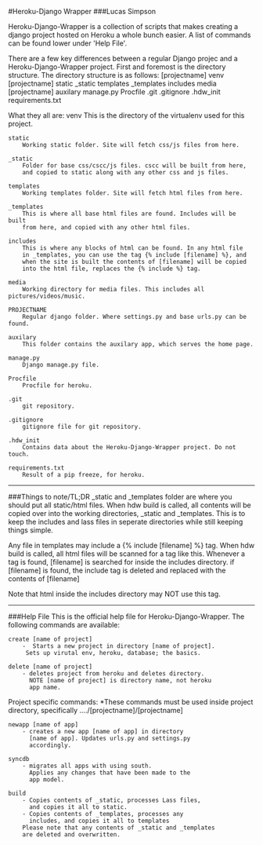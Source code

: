 #Heroku-Django Wrapper
###Lucas Simpson

Heroku-Django-Wrapper is a collection of scripts that makes creating a django project hosted on Heroku a whole bunch easier.
A list of commands can be found lower under 'Help File'.

There are a few key differences between a regular Django projec and a Heroku-Django-Wrapper project. First and foremost is the directory structure. 
The directory structure is as follows:
    [projectname]
        venv
        [projectname]
            static
            _static
            templates
            _templates
                includes
            media
            [projectname]
            auxilary
            manage.py
            Procfile
            .git
            .gitignore
            .hdw_init
            requirements.txt

What they all are:
    venv
        This is the directory of the virtualenv used for this project.

    static
        Working static folder. Site will fetch css/js files from here.

    _static
        Folder for base css/cscc/js files. cscc will be built from here, 
        and copied to static along with any other css and js files.

    templates
        Working templates folder. Site will fetch html files from here. 

    _templates
        This is where all base html files are found. Includes will be built 
        from here, and copied with any other html files.

    includes
        This is where any blocks of html can be found. In any html file 
        in _templates, you can use the tag {% include [filename] %}, and 
        when the site is built the contents of [filename] will be copied
        into the html file, replaces the {% include %} tag.

    media
        Working directory for media files. This includes all pictures/videos/music.

    PROJECTNAME
        Regular django folder. Where settings.py and base urls.py can be found.

    auxilary
        This folder contains the auxilary app, which serves the home page.

    manage.py
        Django manage.py file.

    Procfile
        Procfile for heroku.

    .git
        git repository.

    .gitignore
        gitignore file for git repository.

    .hdw_init
        Contains data about the Heroku-Django-Wrapper project. Do not touch.

    requirements.txt
        Result of a pip freeze, for heroku.

* * *

###Things to note/TL;DR
_static and _templates folder are where you should put all static/html files. When hdw build is called, all contents will be copied over into the working directories, _static and _templates. This is to keep the includes and lass files in seperate directories while still keeping things simple.

Any file in templates may include a {% include [filename] %} tag. When hdw build is called, all html files will be scanned for a tag like this. Whenever a tag is found, [filename] is searched for inside the includes directory. if [filename] is found, the include tag is deleted and replaced with the contents of [filename]

Note that html inside the includes directory may NOT use this tag.

* * *

###Help File
This is the official help file for Heroku-Django-Wrapper.
The following commands are available:

    create [name of project]
        -  Starts a new project in directory [name of project]. 
         Sets up virutal env, heroku, database; the basics.

    delete [name of project]
        - deletes project from heroku and deletes directory. 
          NOTE [name of project] is directory name, not heroku
          app name.


Project specific commands:
    *These commands must be used inside project directory,
     specifically ..../[projectname]/[projectname]

    newapp [name of app]
        - creates a new app [name of app] in directory
          [name of app]. Updates urls.py and settings.py 
          accordingly.

    syncdb
        - migrates all apps with using south.
          Applies any changes that have been made to the
          app model.

    build
        - Copies contents of _static, processes Lass files,
          and copies it all to static. 
        - Copies contents of _templates, processes any
          includes, and copies it all to templates
        Please note that any contents of _static and _templates
        are deleted and overwritten.

